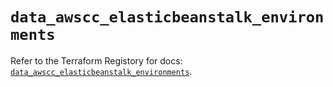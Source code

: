 # `data_awscc_elasticbeanstalk_environments`

Refer to the Terraform Registory for docs: [`data_awscc_elasticbeanstalk_environments`](https://registry.terraform.io/providers/hashicorp/awscc/0.70.0/docs/data-sources/elasticbeanstalk_environments).
